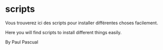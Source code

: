 # scripts

Vous trouverez ici des scripts pour installer différentes choses facilement.


Here you will find scripts to install different things easily.

By Paul Pascual

